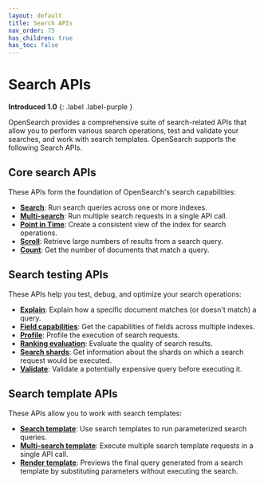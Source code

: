 ```yaml
---
layout: default
title: Search APIs
nav_order: 75
has_children: true
has_toc: false
---
```


# Search APIs
**Introduced 1.0**
{: .label .label-purple }

OpenSearch provides a comprehensive suite of search-related APIs that allow you to perform various search operations, test and validate your searches, and work with search templates. OpenSearch supports the following Search APIs.

## Core search APIs

These APIs form the foundation of OpenSearch's search capabilities:

- **[Search]({{site.url}}{{site.baseurl}}/api-reference/search-apis/search/)**: Run search queries across one or more indexes.
- **[Multi-search]({{site.url}}{{site.baseurl}}/api-reference/search-apis/multi-search/)**: Run multiple search requests in a single API call.
- **[Point in Time]({{site.url}}{{site.baseurl}}/api-reference/search-apis/point-in-time-api/)**: Create a consistent view of the index for search operations.
- **[Scroll]({{site.url}}{{site.baseurl}}/api-reference/search-apis/scroll/)**: Retrieve large numbers of results from a search query.
- **[Count]({{site.url}}{{site.baseurl}}/api-reference/search-apis/count/)**: Get the number of documents that match a query.

## Search testing APIs

These APIs help you test, debug, and optimize your search operations:

- **[Explain]({{site.url}}{{site.baseurl}}/api-reference/search-apis/explain/)**: Explain how a specific document matches (or doesn't match) a query.
- **[Field capabilities]({{site.url}}{{site.baseurl}}/api-reference/search-apis/field-caps/)**: Get the capabilities of fields across multiple indexes.
- **[Profile]({{site.url}}{{site.baseurl}}/api-reference/search-apis/profile/)**: Profile the execution of search requests.
- **[Ranking evaluation]({{site.url}}{{site.baseurl}}/api-reference/search-apis/rank-eval/)**: Evaluate the quality of search results.
- **[Search shards]({{site.url}}{{site.baseurl}}/api-reference/search-apis/search-shards/)**: Get information about the shards on which a search request would be executed.
- **[Validate]({{site.url}}{{site.baseurl}}/api-reference/search-apis/validate/)**: Validate a potentially expensive query before executing it.

## Search template APIs

These APIs allow you to work with search templates:

- **[Search template]({{site.url}}{{site.baseurl}}/api-reference/search-apis/search-template/)**: Use search templates to run parameterized search queries.
- **[Multi-search template]({{site.url}}{{site.baseurl}}/api-reference/search-apis/search-template/msearch-template/)**: Execute multiple search template requests in a single API call.
- **[Render template]({{site.url}}{{site.baseurl}}/api-reference/search-apis/search-template/render-template/)**: Previews the final query generated from a search template by substituting parameters without executing the search.